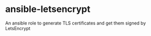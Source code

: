 # ansible-letsencrypt
An ansible role to generate TLS certificates and get them signed by LetsEncrypt
